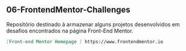 <h2>06-FrontendMentor-Challenges</h2>
<p>Repositório destinado à armazenar alguns projetos desenvolvidos em desafios encontrados na página 
Front-End Mentor.</p>

```md
[Front-end Mentor Homepage ] https://www.frontendmentor.io
```



